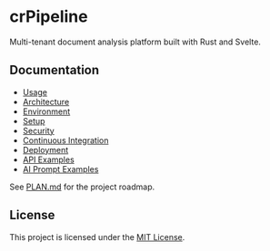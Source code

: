 # crPipeline

Multi-tenant document analysis platform built with Rust and Svelte.

## Documentation
- [Usage](docs/Usage.md)
- [Architecture](docs/Architecture.md)
- [Environment](docs/Environment.md)
- [Setup](docs/Setup.md)
- [Security](docs/Security.md)
- [Continuous Integration](docs/Continuous_Integration.md)
- [Deployment](docs/Deployment.md)
- [API Examples](docs/API_Examples.md)
- [AI Prompt Examples](docs/Usage.md#example-prompt_templates-json)

See [PLAN.md](PLAN.md) for the project roadmap.

## License

This project is licensed under the [MIT License](LICENSE).
